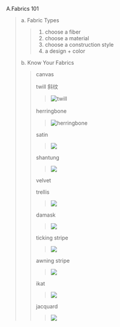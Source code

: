 
A.Fabrics 101
>a. Fabric Types
>>1. choose a fiber
>>2. choose a material
>>3. choose a construction style
>>4. a design + color
>
>b. Know Your Fabrics
>>canvas
>> 
>>twill 斜纹
>>>![twill](https://thefabricofourlives.com/images/discover-cotton/types-of-cotton/_300x300_crop_center-center_75/types_of_cotton_twill.jpg)
>>
>>herringbone　
>>>![herringbone](https://media.gq.com/photos/5583bc263655c24c6c969e5e/master/w_800/style-blogs-the-gq-eye-Dropping-Knowledge-Herringbone-525.jpg)
>>
>>satin
>>>![](https://www.contrado.co.uk/blog/wp-content/uploads/2017/01/what-is-satin.jpg)
>>
>>shantung
>>>![](https://www.nydesignerfabrics.com/media/catalog/product/cache/1/image/9df78eab33525d08d6e5fb8d27136e95/s/i/silver_sage_1.jpg)
>>
>>velvet
>>
>>trellis
>>>![](https://images.prod.meredith.com/product/9a79f8d8b1ea9c19ef38340c4d1efda4/1544853528301/l/mkhert-black-white-moroccan-trellis-latticework-bath-towel-shower-towel-wash-cloth-face-towels-30x56-inches)
>>
>>damask
>>>![](https://res.cloudinary.com/greenhouse-fabrics/image/upload/t_blog_image/Traditional_Damask_qwn5fq.jpg)
>>
>>ticking stripe
>>>![](https://d2d00szk9na1qq.cloudfront.net/Product/74200912-a19c-4155-897c-cdf1cd6115f1/Images/Large_WV-049.jpg)
>>
>>awning stripe
>>>![](https://images.sailrite.com/Product%20Images/Sunbrella-4806-0000-Forest-Green-Natural-6-Bar-46_1.jpg?resizeid=3)
>>
>>ikat
>>>![](https://www.nochintz.com/assets/full/6485564.jpg)
>>
>>jacquard
>>>![](https://d2d00szk9na1qq.cloudfront.net/Product/f71f2db8-e299-4ae2-a215-06eaa360e260/Images/Large_UL-834.jpg)
